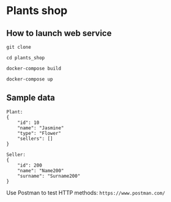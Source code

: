 # Plants shop

## How to launch web service 
```git clone```

```cd plants_shop```

```docker-compose build```

```docker-compose up```

## Sample data
```
Plant:
{   
    "id": 10
    "name": "Jasmine"
    "type": "Flower"
    "sellers": []
}

Seller:
{
    "id": 200
    "name": "Name200"
    "surname": "Surname200"
}
```
Use Postman to test HTTP methods:
```https://www.postman.com/```
